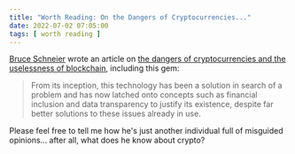 ```yaml
---
title: "Worth Reading: On the Dangers of Cryptocurrencies..."
date: 2022-07-02 07:05:00
tags: [ worth reading ]
---
```

[Bruce Schneier](https://en.wikipedia.org/wiki/Bruce_Schneier) wrote an article on [the dangers of cryptocurrencies and the uselessness of blockchain](https://www.schneier.com/blog/archives/2022/06/on-the-dangers-of-cryptocurrencies-and-the-uselessness-of-blockchain.html), including this gem:

> From its inception, this technology has been a solution in search of a problem and has now latched onto concepts such as financial inclusion and data transparency to justify its existence, despite far better solutions to these issues already in use.

Please feel free to tell me how he's just another individual full of misguided opinions... after all, what does he know about crypto?

